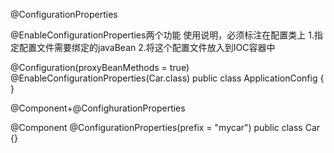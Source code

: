 @ConfigurationProperties


@EnableConfigurationProperties两个功能 使用说明，必须标注在配置类上
1.指定配置文件需要绑定的javaBean
2.将这个配置文件放入到IOC容器中

@Configuration(proxyBeanMethods = true)
@EnableConfigurationProperties(Car.class)
public class ApplicationConfig {
}


@Component+@ConfighurationProperties

@Component
@ConfigurationProperties(prefix = "mycar")
public class Car {}